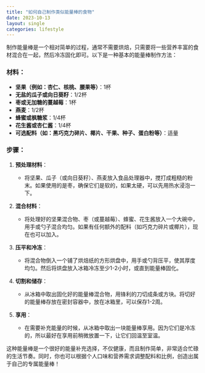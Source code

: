 ```yaml
---
title: "如何自己制作类似能量棒的食物"
date: 2023-10-13
layout: single
categories: lifestyle
---
```


制作能量棒是一个相对简单的过程，通常不需要烘焙，只需要将一些营养丰富的食材混合在一起，然后冷冻固化即可。以下是一种基本的能量棒制作方法：

### 材料：
- **坚果（例如：杏仁、核桃、腰果等）**：1杯
- **无盐的瓜子或向日葵籽**：1/2杯
- **枣或无加糖的蔓越莓**：1杯
- **燕麦**：1/2杯
- **蜂蜜或枫糖浆**：1/4杯
- **花生酱或杏仁酱**：1/4杯
- **可选配料（如：黑巧克力碎片、椰片、干果、种子、蛋白粉等）**：适量

### 步骤：

1. **预处理材料**：
   - 将坚果、瓜子（或向日葵籽）、燕麦放入食品处理器中，搅打成粗糙的粉末。如果使用的是枣，确保它们是软的，如果太硬，可以先用热水浸泡一下。

2. **混合材料**：
   - 将处理好的坚果混合物、枣（或蔓越莓）、蜂蜜、花生酱放入一个大碗中，用手或勺子混合均匀。如果有任何额外的配料（如巧克力碎片或椰片），现在也可以加入。

3. **压平和冷冻**：
   - 将混合物倒入一个铺了烘焙纸的方形烘盘中，用手或勺背压平，使其厚度均匀。然后将烘盘放入冰箱冷冻至少1-2小时，或直到能量棒固化。

4. **切割和储存**：
   - 从冰箱中取出固化好的能量棒混合物，用锋利的刀切成条或方块。将切好的能量棒存放在密封容器中，放在冰箱里，可以保存1-2周。

5. **享用**：
   - 在需要补充能量的时候，从冰箱中取出一块能量棒享用。因为它们是冷冻的，所以最好在享用前稍微放置一下，让它们回温至室温。

这种能量棒是一个很好的能量补充选择，不仅健康，而且制作简单，非常适合忙碌的生活节奏。同时，你也可以根据个人口味和营养需求调整配料和比例，创造出属于自己的专属能量棒！